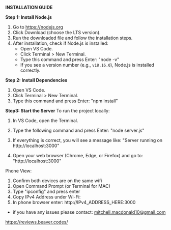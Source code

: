 **INSTALLATION GUIDE**

**Step 1: Install Node.js**
1. Go to https://nodejs.org
2. Click Download (choose the LTS version).  
3. Run the downloaded file and follow the installation steps.  
4. After installation, check if Node.js is installed:  
   - Open VS Code.  
   - Click Terminal > New Terminal.
   - Type this command and press Enter:
       "node -v"
   - If you see a version number (e.g., `v18.16.0`), Node.js is installed correctly.  


**Step 2: Install Dependencies**
1. Open VS Code.  
2. Click Terminal > New Terminal.  
3. Type this command and press Enter:
   "npm install"


**Step3: Start the Server**
To run the project locally:  
1. In VS Code, open the Terminal.  
2. Type the following command and press Enter:
   "node server.js"
   
4. If everything is correct, you will see a message like:
   "Server running on http://localhost:3000"
   
6. Open your web browser (Chrome, Edge, or Firefox) and go to:  
   "http://localhost:3000"

Phone View: 
  1. Confirm both devices are on the same wifi
  2. Open Command Prompt (or Terminal for MAC)
  3. Type "ipconfig" and press enter
  4. Copy IPv4 Address under Wi-Fi:
  5. In phone browser enter: http://IPv4_ADDRESS_HERE:3000


- if you have any issues please contact: mitchell.macdonald10@gmail.com

https://reviews.beaver.codes/


